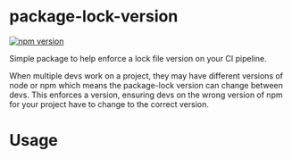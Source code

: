 # package-lock-version

[![npm version](https://badge.fury.io/js/package-lock-version.svg)](https://badge.fury.io/js/package-lock-version)

Simple package to help enforce a lock file version on your CI pipeline.

When multiple devs work on a project, they may have different versions of node or npm which means the package-lock version can change between devs. This enforces a version, ensuring devs on the wrong version of npm for your project have to change to the correct version.

# Usage
